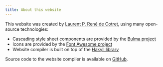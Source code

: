 ```yaml
---
title: About this website
---
```


This website was created by [Laurent P. René de Cotret](http://www.physics.mcgill.ca/~decotret), using many open-source technologies:

* Cascading style sheet components are provided by the [Bulma project](https://bulma.io/)
* Icons are provided by the [Font Awesome project](https://fontawesome.com/)
* Website compiler is built on top of the [Hakyll library](http://hackage.haskell.org/package/hakyll)

Source code to the website compiler is available on [GitHub](https://github.com/LaurentRDC/mgaps-website).
